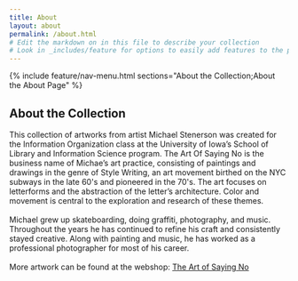 ```yaml
---
title: About
layout: about
permalink: /about.html
# Edit the markdown on in this file to describe your collection
# Look in _includes/feature for options to easily add features to the page
---
```


{% include feature/nav-menu.html sections="About the Collection;About the About Page" %}

## About the Collection

This collection of artworks from artist Michael Stenerson was created for the Information Organization class at the University of Iowa’s School of Library and Information Science program. The Art Of Saying No is the business name of Michae’s art practice, consisting of paintings and drawings in the genre of Style Writing, an art movement birthed on the NYC subways in the late 60's and pioneered in the 70's. The art focuses on letterforms and the abstraction of the letter’s architecture. Color and movement is central to the exploration and research of these themes. <br>
<br>
Michael grew up skateboarding, doing graffiti, photography, and music. Throughout the years he has continued to refine his craft and consistently stayed creative. Along with painting and music, he has worked as a professional photographer for most of his career. <br>
<br>
More artwork can be found at the webshop: [The Art of Saying No](https://www.theartofsayingno.com)

